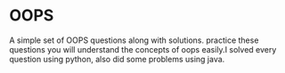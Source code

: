 # OOPS
A simple set of OOPS questions along with solutions. practice these questions you will understand the concepts of oops easily.I solved every question using python, also did some problems using java.
